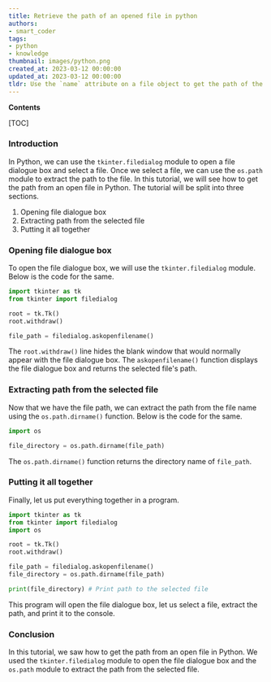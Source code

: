 ```yaml
---
title: Retrieve the path of an opened file in python
authors:
- smart_coder
tags:
- python
- knowledge
thumbnail: images/python.png
created_at: 2023-03-12 00:00:00
updated_at: 2023-03-12 00:00:00
tldr: Use the `name` attribute on a file object to get the path of the file it opened in Python.
---
```


**Contents**

[TOC]

### Introduction

In Python, we can use the `tkinter.filedialog` module to open a file dialogue box and select a file. Once we select a file, we can use the `os.path` module to extract the path to the file. In this tutorial, we will see how to get the path from an open file in Python. The tutorial will be split into three sections.

1. Opening file dialogue box
2. Extracting path from the selected file
3. Putting it all together

### Opening file dialogue box

To open the file dialogue box, we will use the `tkinter.filedialog` module. Below is the code for the same.

```python
import tkinter as tk
from tkinter import filedialog

root = tk.Tk()
root.withdraw()

file_path = filedialog.askopenfilename()
```

The `root.withdraw()` line hides the blank window that would normally appear with the file dialogue box. The `askopenfilename()` function displays the file dialogue box and returns the selected file's path.

### Extracting path from the selected file

Now that we have the file path, we can extract the path from the file name using the `os.path.dirname()` function. Below is the code for the same.

```python
import os

file_directory = os.path.dirname(file_path)
```

The `os.path.dirname()` function returns the directory name of `file_path`.

### Putting it all together

Finally, let us put everything together in a program.

```python
import tkinter as tk
from tkinter import filedialog
import os

root = tk.Tk()
root.withdraw()

file_path = filedialog.askopenfilename()
file_directory = os.path.dirname(file_path)

print(file_directory) # Print path to the selected file
```

This program will open the file dialogue box, let us select a file, extract the path, and print it to the console.

### Conclusion

In this tutorial, we saw how to get the path from an open file in Python. We used the `tkinter.filedialog` module to open the file dialogue box and the `os.path` module to extract the path from the selected file.
